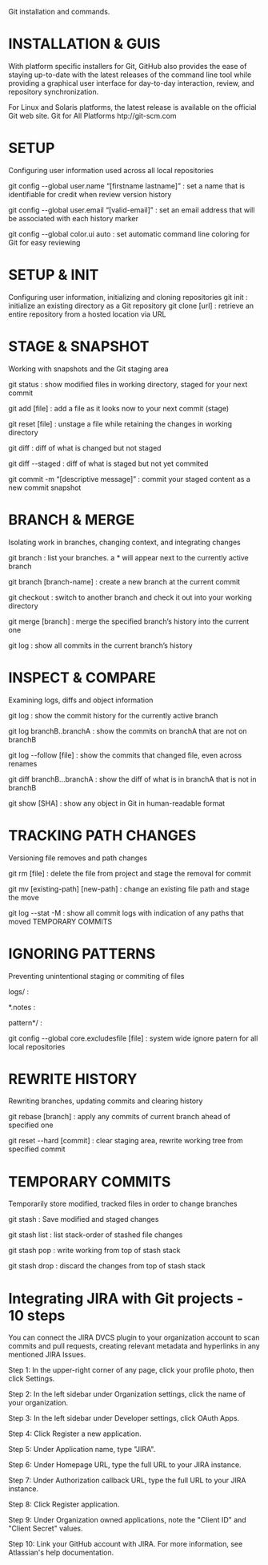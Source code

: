 Git installation and commands.

INSTALLATION & GUIS
=======================
With platform specific installers for Git, GitHub also provides the
ease of staying up-to-date with the latest releases of the command
line tool while providing a graphical user interface for day-to-day
interaction, review, and repository synchronization.

For Linux and Solaris platforms, the latest release is available on
the official Git web site.
Git for All Platforms
htp://git-scm.com

SETUP
===============================
Configuring user information used across all local repositories

git config --global user.name “[firstname lastname]” : 
set a name that is identifiable for credit when review version history

git config --global user.email “[valid-email]” : 
set an email address that will be associated with each history marker

git config --global color.ui auto : 
set automatic command line coloring for Git for easy reviewing

SETUP & INIT
=====================================
Configuring user information, initializing and cloning repositories
git init : 
initialize an existing directory as a Git repository
git clone [url] : 
retrieve an entire repository from a hosted location via URL

STAGE & SNAPSHOT
===========================================
Working with snapshots and the Git staging area

git status : 
show modified files in working directory, staged for your next commit

git add [file] : 
add a file as it looks now to your next commit (stage)

git reset [file] : 
unstage a file while retaining the changes in working directory

git diff : 
diff of what is changed but not staged

git diff --staged : 
diff of what is staged but not yet commited

git commit -m “[descriptive message]” : 
commit your staged content as a new commit snapshot

BRANCH & MERGE
==================================
Isolating work in branches, changing context, and integrating changes

git branch : 
list your branches. a * will appear next to the currently active branch

git branch [branch-name] : 
create a new branch at the current commit

git checkout : 
switch to another branch and check it out into your working directory

git merge [branch] : 
merge the specified branch’s history into the current one

git log : 
show all commits in the current branch’s history

INSPECT & COMPARE
========================================
Examining logs, diffs and object information

git log : 
show the commit history for the currently active branch

git log branchB..branchA : 
show the commits on branchA that are not on branchB

git log --follow [file] : 
show the commits that changed file, even across renames

git diff branchB...branchA : 
show the diff of what is in branchA that is not in branchB

git show [SHA] : 
show any object in Git in human-readable format


TRACKING PATH CHANGES
================================================
Versioning file removes and path changes

git rm [file] : 
delete the file from project and stage the removal for commit

git mv [existing-path] [new-path] : 
change an existing file path and stage the move

git log --stat -M : 
show all commit logs with indication of any paths that moved TEMPORARY COMMITS

IGNORING PATTERNS
=====================================
Preventing unintentional staging or commiting of files

logs/ : 

*.notes : 

pattern*/ : 

git config --global core.excludesfile [file] : 
system wide ignore patern for all local repositories

REWRITE HISTORY
===========================================
Rewriting branches, updating commits and clearing history

git rebase [branch] : 
apply any commits of current branch ahead of specified one

git reset --hard [commit] : 
clear staging area, rewrite working tree from specified commit

TEMPORARY COMMITS
===========================================================
Temporarily store modified, tracked files in order to change branches

git stash : 
Save modified and staged changes

git stash list : 
list stack-order of stashed file changes

git stash pop : 
write working from top of stash stack

git stash drop : 
discard the changes from top of stash stack

Integrating JIRA with Git projects - 10 steps
=========================================================
You can connect the JIRA DVCS plugin to your organization account to scan commits and pull requests,
creating relevant metadata and hyperlinks in any mentioned JIRA Issues.

Step 1: In the upper-right corner of any page, click your profile photo, then click Settings.

Step 2: In the left sidebar under Organization settings, click the name of your organization.

Step 3: In the left sidebar under Developer settings, click OAuth Apps.

Step 4: Click Register a new application.

Step 5: Under Application name, type "JIRA".

Step 6: Under Homepage URL, type the full URL to your JIRA instance.

Step 7: Under Authorization callback URL, type the full URL to your JIRA instance.

Step 8: Click Register application.

Step 9: Under Organization owned applications, note the "Client ID" and "Client Secret" values.

Step 10: Link your GitHub account with JIRA. For more information, see Atlassian's help documentation.
